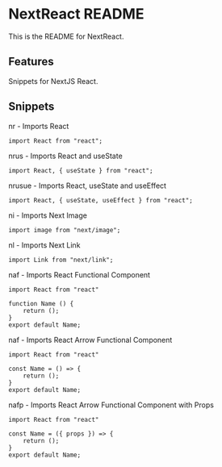 # NextReact README

This is the README for NextReact.

## Features

Snippets for NextJS React.


## Snippets

nr - Imports React

    import React from "react";


nrus - Imports React and useState

    import React, { useState } from "react";


nrusue - Imports React, useState and useEffect

    import React, { useState, useEffect } from "react";


ni - Imports Next Image

    import image from "next/image";


nl - Imports Next Link

    import Link from "next/link";


naf - Imports React Functional Component

    import React from "react"

    function Name () {
        return ();
    }
    export default Name;


naf - Imports React Arrow Functional Component

    import React from "react"

    const Name = () => {
        return ();
    }
    export default Name;


nafp - Imports React Arrow Functional Component with Props

    import React from "react"
    
    const Name = ({ props }) => {
        return ();
    }
    export default Name;

